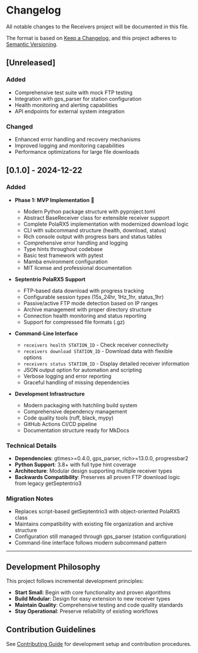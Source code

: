 # Changelog

All notable changes to the Receivers project will be documented in this file.

The format is based on [Keep a Changelog](https://keepachangelog.com/en/1.0.0/),
and this project adheres to [Semantic Versioning](https://semver.org/spec/v2.0.0.html).

## [Unreleased]

### Added
- Comprehensive test suite with mock FTP testing
- Integration with gps_parser for station configuration
- Health monitoring and alerting capabilities
- API endpoints for external system integration

### Changed
- Enhanced error handling and recovery mechanisms
- Improved logging and monitoring capabilities
- Performance optimizations for large file downloads

## [0.1.0] - 2024-12-22

### Added
- **Phase 1: MVP Implementation** 🎉
  - Modern Python package structure with pyproject.toml
  - Abstract BaseReceiver class for extensible receiver support
  - Complete PolaRX5 implementation with modernized download logic
  - CLI with subcommand structure (health, download, status)
  - Rich console output with progress bars and status tables
  - Comprehensive error handling and logging
  - Type hints throughout codebase
  - Basic test framework with pytest
  - Mamba environment configuration
  - MIT license and professional documentation

- **Septentrio PolaRX5 Support**
  - FTP-based data download with progress tracking
  - Configurable session types (15s_24hr, 1Hz_1hr, status_1hr)
  - Passive/active FTP mode detection based on IP ranges
  - Archive management with proper directory structure
  - Connection health monitoring and status reporting
  - Support for compressed file formats (.gz)

- **Command-Line Interface**
  - `receivers health STATION_ID` - Check receiver connectivity
  - `receivers download STATION_ID` - Download data with flexible options
  - `receivers status STATION_ID` - Display detailed receiver information
  - JSON output option for automation and scripting
  - Verbose logging and error reporting
  - Graceful handling of missing dependencies

- **Development Infrastructure**
  - Modern packaging with hatchling build system
  - Comprehensive dependency management
  - Code quality tools (ruff, black, mypy)
  - GitHub Actions CI/CD pipeline
  - Documentation structure ready for MkDocs

### Technical Details
- **Dependencies**: gtimes>=0.4.0, gps_parser, rich>=13.0.0, progressbar2
- **Python Support**: 3.8+ with full type hint coverage
- **Architecture**: Modular design supporting multiple receiver types
- **Backwards Compatibility**: Preserves all proven FTP download logic from legacy getSeptentrio3

### Migration Notes
- Replaces script-based getSeptentrio3 with object-oriented PolaRX5 class
- Maintains compatibility with existing file organization and archive structure
- Configuration still managed through gps_parser (station configuration)
- Command-line interface follows modern subcommand pattern

---

## Development Philosophy

This project follows incremental development principles:
- **Start Small**: Begin with core functionality and proven algorithms
- **Build Modular**: Design for easy extension to new receiver types  
- **Maintain Quality**: Comprehensive testing and code quality standards
- **Stay Operational**: Preserve reliability of existing workflows

## Contribution Guidelines

See [Contributing Guide](docs/development/contributing.md) for development setup and contribution procedures.